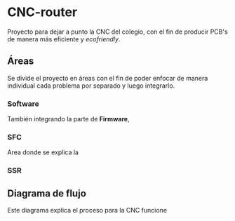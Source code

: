 # CNC-router
Proyecto para dejar a punto la CNC del colegio, con el fin de producir PCB's de manera más eficiente y *ecofriendly*.

## Áreas
Se divide el proyecto en áreas con el fin de poder enfocar de manera individual cada problema por separado y luego integrarlo.

### Software
También integrando la parte de **Firmware**, 

### SFC
Area donde se explica la 

### SSR


## Diagrama de flujo 
Este diagrama explica el proceso para la CNC funcione 
